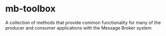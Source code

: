 mb-toolbox
==========

A collection of methods that provide common functionality for many of the producer and consumer applications with the Message Broker system
